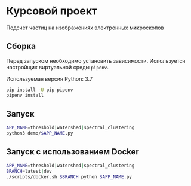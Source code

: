 # Курсовой проект

Подсчет частиц на изображениях электронных микроскопов

## Сборка

Перед запуском необходимо установить зависимости.
Используется настройщик виртуальной среды ``pipenv``.

Используемая версия Python: 3.7

```bash
pip install -U pip pipenv
pipenv install
```

## Запуск

```bash
APP_NAME=threshold|watershed|spectral_clustering
python3 demo/$APP_NAME.py
```

## Запуск с использованием Docker

```bash
APP_NAME=threshold|watershed|spectral_clustering
BRANCH=latest|dev
./scripts/docker.sh $BRANCH python $APP_NAME.py
```
